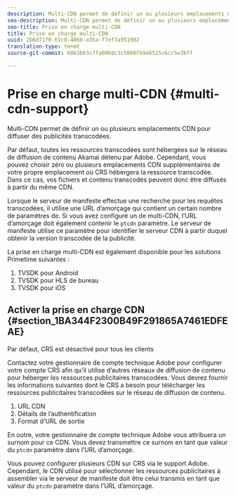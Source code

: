 ```yaml
---
description: Multi-CDN permet de définir un ou plusieurs emplacements CDN pour diffuser des publicités transcodées.
seo-description: Multi-CDN permet de définir un ou plusieurs emplacements CDN pour diffuser des publicités transcodées.
seo-title: Prise en charge multi-CDN
title: Prise en charge multi-CDN
uuid: 2b6d71f0-61c8-486b-a35a-f7ef3a9519d2
translation-type: tm+mt
source-git-commit: 6863b63c7fa0068c3c5060fb946515c6cc5e3bff

---
```



# Prise en charge multi-CDN {#multi-cdn-support}

Multi-CDN permet de définir un ou plusieurs emplacements CDN pour diffuser des publicités transcodées.

Par défaut, toutes les ressources transcodées sont hébergées sur le réseau de diffusion de contenu Akamai détenu par Adobe. Cependant, vous pouvez choisir zéro ou plusieurs emplacements CDN supplémentaires de votre propre emplacement où CRS hébergera la ressource transcodée. Dans ce cas, vos fichiers et contenu transcodés peuvent donc être diffusés à partir du même CDN.

Lorsque le serveur de manifeste effectue une recherche pour les requêtes transcodées, il utilise une URL d’amorçage qui contient un certain nombre de paramètres  de. Si vous avez configuré un  de  multi-CDN, l’URL d’amorçage doit également contenir le `ptcdn` paramètre. Le serveur de manifeste utilise ce paramètre pour identifier le serveur CDN à partir duquel obtenir la version transcodée de la publicité.

La prise en charge multi-CDN est également disponible pour les solutions Primetime suivantes :

1. TVSDK pour Android
1. TVSDK pour HLS de bureau
1. TVSDK pour iOS

## Activer la prise en charge CDN {#section_1BA344F2300B49F291865A7461EDFEAE}

Par défaut, CRS est désactivé pour tous les clients

Contactez votre gestionnaire de compte technique Adobe pour configurer votre compte CRS afin qu’il utilise d’autres réseaux de diffusion de contenu pour héberger les ressources publicitaires transcodées. Vous devrez fournir les informations suivantes dont le CRS a besoin pour télécharger les ressources publicitaires transcodées sur le réseau de diffusion de contenu.

1. URL CDN
1. Détails de l’authentification
1. Format d’URL de sortie

En outre, votre gestionnaire de compte technique Adobe vous attribuera un surnom pour ce CDN. Vous devez transmettre ce surnom en tant que valeur du `ptcdn` paramètre dans l’URL d’amorçage.

Vous pouvez configurer plusieurs CDN sur CRS via le support Adobe. Cependant, le CDN utilisé pour sélectionner les ressources publicitaires à assembler via le serveur de manifeste doit être celui transmis en tant que valeur du `ptcdn` paramètre dans l’URL d’amorçage.
